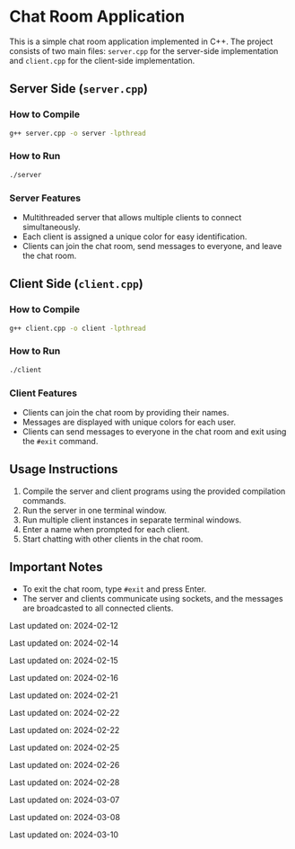 # Chat Room Application

This is a simple chat room application implemented in C++. The project consists of two main files: `server.cpp` for the server-side implementation and `client.cpp` for the client-side implementation.

## Server Side (`server.cpp`)

### How to Compile

```bash
g++ server.cpp -o server -lpthread
```

### How to Run

```bash
./server
```

### Server Features
- Multithreaded server that allows multiple clients to connect simultaneously.
- Each client is assigned a unique color for easy identification.
- Clients can join the chat room, send messages to everyone, and leave the chat room.

## Client Side (`client.cpp`)

### How to Compile

```bash
g++ client.cpp -o client -lpthread
```

### How to Run

```bash
./client
```

### Client Features
- Clients can join the chat room by providing their names.
- Messages are displayed with unique colors for each user.
- Clients can send messages to everyone in the chat room and exit using the `#exit` command.

## Usage Instructions

1. Compile the server and client programs using the provided compilation commands.
2. Run the server in one terminal window.
3. Run multiple client instances in separate terminal windows.
4. Enter a name when prompted for each client.
5. Start chatting with other clients in the chat room.

## Important Notes

- To exit the chat room, type `#exit` and press Enter.
- The server and clients communicate using sockets, and the messages are broadcasted to all connected clients.



Last updated on: 2024-02-12

Last updated on: 2024-02-14

Last updated on: 2024-02-15

Last updated on: 2024-02-16

Last updated on: 2024-02-21

Last updated on: 2024-02-22

Last updated on: 2024-02-22

Last updated on: 2024-02-25

Last updated on: 2024-02-26

Last updated on: 2024-02-28

Last updated on: 2024-03-07

Last updated on: 2024-03-08

Last updated on: 2024-03-10